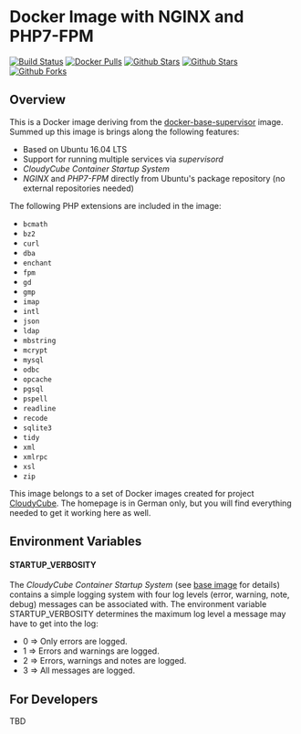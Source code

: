 # Docker Image with NGINX and PHP7-FPM

[![Build Status](https://travis-ci.org/cloudycube/docker-nginx-php7.svg?branch=master)](https://travis-ci.org/cloudycube/docker-nginx-php7) [![Docker 
Pulls](https://img.shields.io/docker/pulls/cloudycube/docker-nginx-php7.svg)](https://hub.docker.com/r/cloudycube/docker-nginx-php7) [![Github 
Stars](https://img.shields.io/github/stars/cloudycube/docker-nginx-php7.svg?label=github%20%E2%98%85)](https://github.com/cloudycube/docker-nginx-php7) [![Github 
Stars](https://img.shields.io/github/contributors/cloudycube/docker-nginx-php7.svg)](https://github.com/cloudycube/docker-nginx-php7) [![Github 
Forks](https://img.shields.io/github/forks/cloudycube/docker-nginx-php7.svg?label=github%20forks)](https://github.com/cloudycube/docker-nginx-php7)

## Overview
This is a Docker image deriving from the [docker-base-supervisor](https://github.com/cloudycube/docker-base-supervisor) image. Summed up  this image is brings along the following features:
- Based on Ubuntu 16.04 LTS
- Support for running multiple services via *supervisord*
- *CloudyCube Container Startup System*
- *NGINX* and *PHP7-FPM* directly from Ubuntu's package repository (no external repositories needed)

The following PHP extensions are included in the image:
- `bcmath`
- `bz2`
- `curl`
- `dba`
- `enchant`
- `fpm`
- `gd`
- `gmp`
- `imap`
- `intl`
- `json`
- `ldap`
- `mbstring`
- `mcrypt`
- `mysql`
- `odbc`
- `opcache` 
- `pgsql`
- `pspell`
- `readline`
- `recode`
- `sqlite3`
- `tidy`
- `xml`
- `xmlrpc`
- `xsl`
- `zip`

This image belongs to a set of Docker images created for project [CloudyCube](http://www.falk-online.eu/projekte/cloudycube). The homepage is in German only, but you will find everything needed to get it working here as well.

## Environment Variables

#### STARTUP_VERBOSITY

The *CloudyCube Container Startup System* (see [base image](https://github.com/cloudycube/docker-base-supervisor) for details) contains a simple logging system with four log levels (error, warning, note, debug) messages can be associated with. The environment variable STARTUP_VERBOSITY determines the maximum log level a message may have to get into the log:

- 0 => Only errors are logged.
- 1 => Errors and warnings are logged.
- 2 => Errors, warnings and notes are logged.
- 3 => All messages are logged.

## For Developers

TBD
